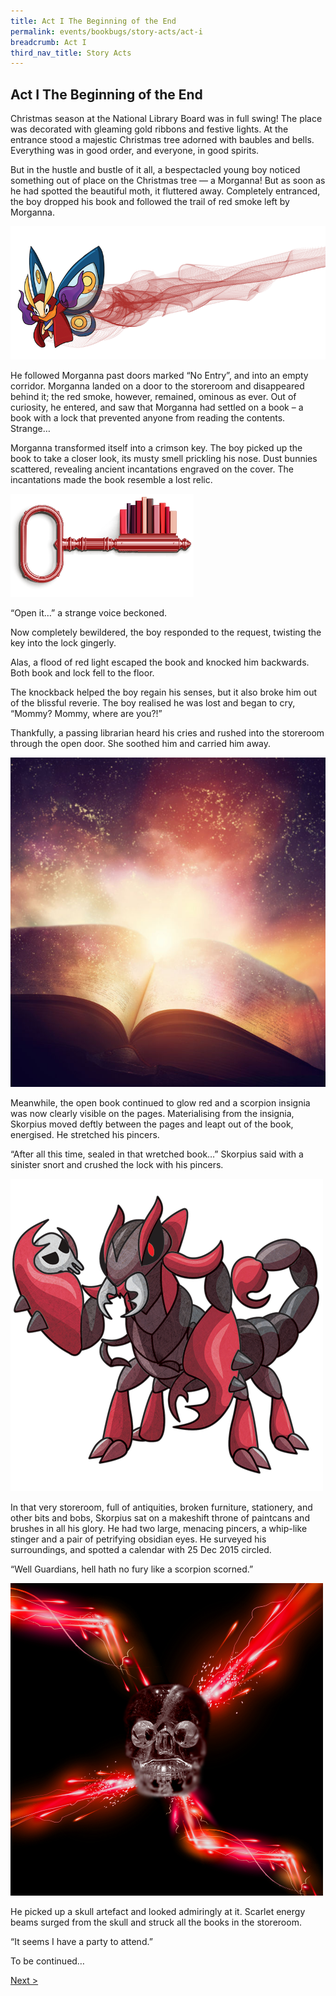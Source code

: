 ```yaml
---
title: Act I The Beginning of the End
permalink: events/bookbugs/story-acts/act-i
breadcrumb: Act I
third_nav_title: Story Acts
---
```


## **Act I The Beginning of the End**

Christmas season at the National Library Board was in full swing! The place was decorated with gleaming gold ribbons and festive lights. At the entrance stood a majestic Christmas tree adorned with baubles and bells. Everything was in good order, and everyone, in good spirits.

But in the hustle and bustle of it all, a bespectacled young boy noticed something out of place on the Christmas tree  — a Morganna! But as soon as he had spotted the beautiful moth, it fluttered away. Completely entranced, the boy dropped his book and followed the trail of red smoke left by Morganna.

![Morganna](/images/events/bookbugs/story/28_Morganna.png)

He followed Morganna past doors marked “No Entry”, and into an empty corridor. Morganna landed on a door to the storeroom and disappeared behind it; the red smoke, however, remained, ominous as ever. Out of curiosity, he entered, and saw that Morganna had settled on a book – a book with a lock that prevented anyone from reading the contents. Strange…

Morganna transformed itself into a crimson key. The boy picked up the book to take a closer look, its musty smell prickling his nose. Dust bunnies scattered, revealing ancient incantations engraved on the cover. The incantations made the book resemble a lost relic.

![Sealed key](/images/events/bookbugs/story/Sealed-Key.png)

“Open it…” a strange voice beckoned.

Now completely bewildered, the boy responded to the request, twisting the key into the lock gingerly.

Alas, a flood of red light escaped the book and knocked him backwards. Both book and lock fell to the floor.

The knockback helped the boy regain his senses, but it also broke him out of the blissful reverie. The boy realised he was lost and began to cry, “Mommy? Mommy, where are you?!”

Thankfully, a passing librarian heard his cries and rushed into the storeroom through the open door. She soothed him and carried him away.

![Sealed book](/images/events/bookbugs/story/sealed-book.jpg)

Meanwhile, the open book continued to glow red and a scorpion insignia was now clearly visible on the pages. Materialising from the insignia, Skorpius moved deftly between the pages and leapt out of the book, energised. He stretched his pincers.

“After all this time, sealed in that wretched book…” Skorpius said with a sinister snort and crushed the lock with his pincers.

![Skorpius](/images/events/bookbugs/story/Skorpius.png)

In that very storeroom, full of antiquities, broken furniture, stationery, and other bits and bobs, Skorpius sat on a makeshift throne of paintcans and brushes in all his glory. He had two large, menacing pincers, a whip-like stinger and a pair of petrifying obsidian eyes. He surveyed his surroundings, and spotted a calendar with 25 Dec 2015 circled.

“Well Guardians, hell hath no fury like a scorpion scorned.”

![Skull](/images/events/bookbugs/story/Skull.png)

He picked up a skull artefact and looked admiringly at it. Scarlet energy beams surged from the skull and struck all the books in the storeroom.

“It seems I have a party to attend.”

To be continued…

[Next >](events/bookbugs/story-acts/act-ii)